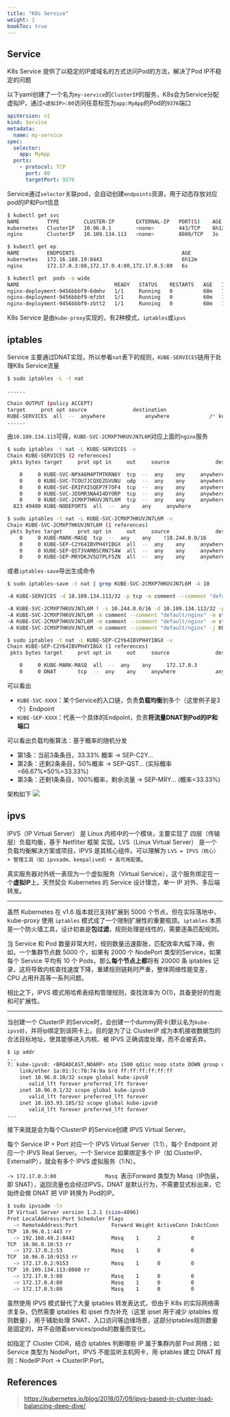 ```yaml
---
title: "K8s Service"
weight: 2
bookToc: true
---
```


## Service

K8s Service 提供了以稳定的IP或域名的方式访问Pod的方法，解决了Pod IP不稳定的问题

以下yaml创建了一个名为`my-service`的`ClusterIP`的服务，K8s会为Service分配虚拟IP，通过`<虚拟IP>:80`访问任意标签为`app:MyApp`的Pod的`9376`端口
```yaml
apiVersion: v1
kind: Service
metadata:
  name: my-service
spec:
  selector:
    app: MyApp
  ports:
    - protocol: TCP
      port: 80
      targetPort: 9376
```

Service通过`selector`关联pod，会自动创建`endpoints`资源，用于动态存放对应pod的IP和Port信息

```bash
$ kubectl get svc
NAME         TYPE        CLUSTER-IP       EXTERNAL-IP   PORT(S)    AGE
kubernetes   ClusterIP   10.96.0.1        <none>        443/TCP    6h12m
nginx        ClusterIP   10.109.134.113   <none>        8080/TCP   3s
```

```bash
$ kubectl get ep
NAME         ENDPOINTS                                   AGE
kubernetes   172.16.188.19:8443                          6h12m
nginx        172.17.0.3:80,172.17.0.4:80,172.17.0.5:80   6s
```

```bash
$ kubectl get  pods -o wide
NAME                               READY   STATUS    RESTARTS   AGE   IP           NODE       NOMINATED NODE   READINESS GATES
nginx-deployment-9456bbbf9-6dmhv   1/1     Running   0          60m   172.17.0.5   minikube   <none>           <none>
nginx-deployment-9456bbbf9-mfzbt   1/1     Running   0          60m   172.17.0.4   minikube   <none>           <none>
nginx-deployment-9456bbbf9-zbtt2   1/1     Running   0          60m   172.17.0.3   minikube   <none>           <none>
```

K8s Service 是由`kube-proxy`实现的，有2种模式，`iptables`或`ipvs`

## iptables

Service 主要通过DNAT实现，所以参看`nat`表下的规则，`KUBE-SERVICES`链用于处理K8s Service流量
```bash
$ sudo iptables -L -t nat

......

Chain OUTPUT (policy ACCEPT)
target     prot opt source               destination
KUBE-SERVICES  all  --  anywhere             anywhere             /* kubernetes service portals */
......
```

由`10.109.134.113`可得，`KUBE-SVC-2CMXP7HKUVJN7L6M`对应上面的`nginx`服务
```bash
$ sudo iptables -t nat -L KUBE-SERVICES -v
Chain KUBE-SERVICES (2 references)
 pkts bytes target     prot opt in     out     source               destination

    0     0 KUBE-SVC-NPX46M4PTMTKRN6Y  tcp  --  any    any     anywhere             10.96.0.1            /* default/kubernetes:https cluster IP */ tcp dpt:https
    0     0 KUBE-SVC-TCOU7JCQXEZGVUNU  udp  --  any    any     anywhere             10.96.0.10           /* kube-system/kube-dns:dns cluster IP */ udp dpt:domain
    0     0 KUBE-SVC-ERIFXISQEP7F7OF4  tcp  --  any    any     anywhere             10.96.0.10           /* kube-system/kube-dns:dns-tcp cluster IP */ tcp dpt:domain
    0     0 KUBE-SVC-JD5MR3NA4I4DYORP  tcp  --  any    any     anywhere             10.96.0.10           /* kube-system/kube-dns:metrics cluster IP */ tcp dpt:9153
    0     0 KUBE-SVC-2CMXP7HKUVJN7L6M  tcp  --  any    any     anywhere             10.109.134.113       /* default/nginx cluster IP */ tcp dpt:webcache
  823 49400 KUBE-NODEPORTS  all  --  any    any     anywhere             anywhere             /* kubernetes service nodeports; NOTE: this must be the last rule in this chain */ ADDRTYPE match dst-type LOCAL
```

```bash
$ sudo iptables -t nat -L KUBE-SVC-2CMXP7HKUVJN7L6M -v
Chain KUBE-SVC-2CMXP7HKUVJN7L6M (1 references)
 pkts bytes target     prot opt in     out     source               destination
    0     0 KUBE-MARK-MASQ  tcp  --  any    any    !10.244.0.0/16        10.109.134.113       /* default/nginx cluster IP */ tcp dpt:webcache
    0     0 KUBE-SEP-C2Y64IBVPH4YIBGX  all  --  any    any     anywhere             anywhere             /* default/nginx */ statistic mode random probability 0.33333333349
    0     0 KUBE-SEP-QST3VAMBSCRN7S4W  all  --  any    any     anywhere             anywhere             /* default/nginx */ statistic mode random probability 0.50000000000
    0     0 KUBE-SEP-MRYDKJV5U7PLF5ZN  all  --  any    any     anywhere             anywhere             /* default/nginx */
```

或者`iptables-save`导出生成命令

```bash
$ sudo iptables-save -t nat | grep KUBE-SVC-2CMXP7HKUVJN7L6M -A 10

-A KUBE-SERVICES -d 10.109.134.113/32 -p tcp -m comment --comment "default/nginx cluster IP" -m tcp --dport 8080 -j KUBE-SVC-2CMXP7HKUVJN7L6M

-A KUBE-SVC-2CMXP7HKUVJN7L6M ! -s 10.244.0.0/16 -d 10.109.134.113/32 -p tcp -m comment --comment "default/nginx cluster IP" -m tcp --dport 8080 -j KUBE-MARK-MASQ
-A KUBE-SVC-2CMXP7HKUVJN7L6M -m comment --comment "default/nginx" -m statistic --mode random --probability 0.33333333349 -j KUBE-SEP-C2Y64IBVPH4YIBGX
-A KUBE-SVC-2CMXP7HKUVJN7L6M -m comment --comment "default/nginx" -m statistic --mode random --probability 0.50000000000 -j KUBE-SEP-QST3VAMBSCRN7S4W
-A KUBE-SVC-2CMXP7HKUVJN7L6M -m comment --comment "default/nginx" -j KUBE-SEP-MRYDKJV5U7PLF5ZN
```

```bash
$ sudo iptables -t nat -L KUBE-SEP-C2Y64IBVPH4YIBGX -v
Chain KUBE-SEP-C2Y64IBVPH4YIBGX (1 references)
 pkts bytes target     prot opt in     out     source               destination

    0     0 KUBE-MARK-MASQ  all  --  any    any     172.17.0.3           anywhere             /* default/nginx */
    0     0 DNAT       tcp  --  any    any     anywhere             anywhere             /* default/nginx */ tcp to:172.17.0.3:80
```

可以看出
- `KUBE-SVC-XXXX`：某个Service的入口链，负责**负载均衡**到多个（这里例子是3个）Endpoint
- `KUBE-SEP-XXXX`：代表一个具体的Endpoint，负责**将流量DNAT到Pod的IP和端口**

可以看出负载均衡算法：基于概率的随机分发
- 第1条：当前3条条目，33.33% 概率 → SEP-C2Y...
- 第2条：还剩2条条目，50%概率 → SEP-QST... (实际概率=66.67%×50%=33.33%)
- 第3条：还剩1条条目，100%概率，剩余流量 → SEP-MRY... (概率=33.33%)

架构如下
![](/data/image/container/4.png)

## ipvs

IPVS（IP Virtual Server） 是 Linux 内核中的一个模块，主要实现了 四层（传输层）负载均衡，基于 Netfilter 框架 实现。LVS（Linux Virtual Server） 是一个负载均衡解决方案或项目，IPVS 是其核心组件。可以理解为 `LVS = IPVS（核心） + 管理工具（如 ipvsadm、keepalived）+ 高可用配置`。

真实服务器对外统一表现为一个虚拟服务（Virtual Service），这个服务绑定在一个**虚拟IP**上。天然契合 Kubernetes 的 Service 设计理念，单一 IP 对外、多后端转发。

---

虽然 Kubernetes 在 v1.6 版本就已支持扩展到 5000 个节点，但在实际落地中，kube-proxy 使用 `iptables` 模式成了一个限制扩展性的重要瓶颈。`iptables` 本质是一个防火墙工具，设计初衷是**包过滤**，规则处理是线性的，需要逐条匹配规则。

当 Service 和 Pod 数量非常大时，规则数量迅速膨胀，匹配效率大幅下降，例如，一个集群节点数 5000 个，如果有 2000 个 NodePort 类型的Service，如果每个 Service 平均有 10 个 Pods，那么**每个节点上都**将有 20000 条 iptables 记录，这将导致内核查找速度下降，重建规则链耗时严重，整体网络性能变差，CPU 占用升高等一系列问题。

相比之下，IPVS 模式用哈希表结构管理规则，查找效率为 O(1)，具备更好的性能和可扩展性。

---

当创建一个 ClusterIP 的Service时，会创建一个dummy网卡(默认名为`kube-ipvs0`)，并将ip绑定到该网卡上。目的是为了让 ClusterIP 成为本机接收数据包的合法目标地址，使其能够进入内核、被 IPVS 正确调度处理，而不会被丢弃。
```bash
$ ip addr
...
7: kube-ipvs0: <BROADCAST,NOARP> mtu 1500 qdisc noop state DOWN group default
    link/ether 1a:01:7c:70:74:9a brd ff:ff:ff:ff:ff:ff
    inet 10.96.0.10/32 scope global kube-ipvs0
       valid_lft forever preferred_lft forever
    inet 10.96.0.1/32 scope global kube-ipvs0
       valid_lft forever preferred_lft forever
    inet 10.103.93.185/32 scope global kube-ipvs0
       valid_lft forever preferred_lft forever
...
```

接下来就是会为每个ClusterIP 的Service创建 IPVS Virtual Server。

每个 Service IP + Port 对应一个 IPVS Virtual Server（1:1），每个 Endpoint 对应一个 IPVS Real Server。一个 Service 如果绑定多个 IP（如 ClusterIP、ExternalIP），就会有多个 IPVS 虚拟服务（1:N）。

`-> 172.17.0.3:80                Masq `表示Forward 类型为 Masq（IP伪装，即 SNAT），返回流量也会经过IPVS，DNAT 是默认行为，不需要显式标出来，它始终会做 DNAT 把 VIP 转换为 Pod的IP。
```bash
$ sudo ipvsadm -ln
IP Virtual Server version 1.2.1 (size=4096)
Prot LocalAddress:Port Scheduler Flags
  -> RemoteAddress:Port           Forward Weight ActiveConn InActConn
TCP  10.96.0.1:443 rr
  -> 192.168.49.2:8443            Masq    1      2          0
TCP  10.96.0.10:53 rr
  -> 172.17.0.2:53                Masq    1      0          0
TCP  10.96.0.10:9153 rr
  -> 172.17.0.2:9153              Masq    1      0          0
TCP  10.109.134.113:8080 rr
  -> 172.17.0.3:80                Masq    1      0          0
  -> 172.17.0.4:80                Masq    1      0          0
  -> 172.17.0.5:80                Masq    1      0          0
```

虽然使用 IPVS 模式替代了大量 iptables 转发表达式，但由于 K8s 的实际网络需求复杂，仍然需要 iptables 和 ipset 作为补充（这里 ipset 用于减少 iptables 规则数量），用于辅助处理 SNAT、入口访问等边缘场景，这部分iptables规则数量是固定的，并不会随着services/pods的数量而变化。

如指定了 Cluster CIDR，结合 iptables 判断哪些 IP 属于集群内部 Pod 网络；如Service 类型为 NodePort，IPVS 不能监听主机网卡，用 iptables 建立 DNAT 规则：NodeIP:Port → ClusterIP:Port。


## References

> https://kubernetes.io/blog/2018/07/09/ipvs-based-in-cluster-load-balancing-deep-dive/

